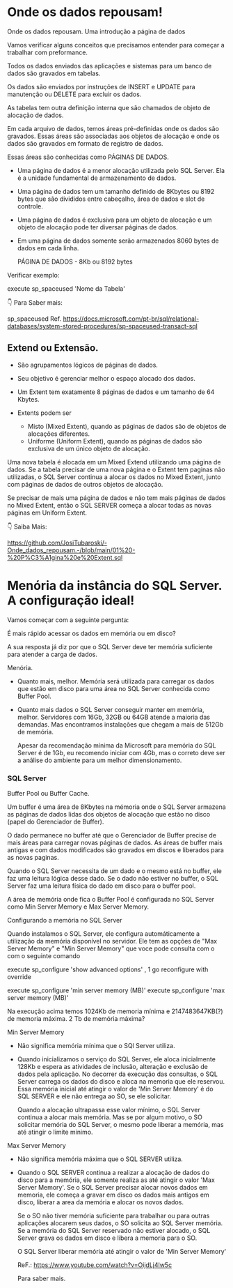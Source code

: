 # Onde os dados repousam!

Onde os dados repousam. Uma introdução a página de dados

Vamos verificar alguns conceitos que precisamos entender para começar a trabalhar com preformance.

Todos os dados enviados das aplicações e sistemas para um banco de dados são gravados em tabelas.

Os dados são enviados por instruções de INSERT e UPDATE para manutenção ou DELETE para excluir os dados.

As tabelas tem outra definição interna que são chamados de objeto de alocação de dados.

Em cada arquivo de dados, temos áreas pré-definidas onde os dados são gravados. Essas áreas são associadas aos objetos de alocação e onde os dados
são gravados em formato de registro de dados.

Essas áreas são conhecidas como PÁGINAS DE DADOS.

- Uma página de dados é a menor alocação utilizada pelo SQL Server.
  Ela é a unidade fundamental de armazenamento de dados.

- Uma página de dados tem um tamanho definido de 8Kbytes ou 8192 bytes que são divididos entre cabeçalho, área de dados e slot de controle.
- Uma página de dados é exclusiva para um objeto de alocação e um objeto de alocação pode ter diversar páginas de dados.
- Em uma página de dados somente serão armazenados 8060 bytes de dados em cada linha.

  PÁGINA DE DADOS - 8Kb ou 8192 bytes 

Verificar exemplo: 

execute sp_spaceused 'Nome da Tabela' 


👇 Para Saber mais:

sp_spaceused
Ref. https://docs.microsoft.com/pt-br/sql/relational-databases/system-stored-procedures/sp-spaceused-transact-sql

## Extend ou Extensão.

- São agrupamentos lógicos de páginas de dados.
- Seu objetivo é gerenciar melhor o espaço alocado dos dados.
- Um Extent tem exatamente 8 páginas de dados e um tamanho de 64 Kbytes.

- Extents podem ser
   - Misto (Mixed Extent), quando as páginas de dados são de objetos de alocações diferentes.
   - Uniforme (Uniform Extent), quando as páginas de dados são exclusiva de um único objeto de alocação.
 
Uma nova tabela é alocada em um Mixed Extend utilizando uma página de dados. Se a tabela precisar de uma nova
página e o Extent tem paginas não utilizadas, o SQL Server continua a alocar os dados no Mixed Extent, junto com
páginas de dados de outros objetos de alocação.

Se precisar de mais uma página de dados e não tem mais páginas de dados no Mixed Extent, então o SQL SERVER começa a 
alocar todas as novas páginas em Uniform Extent. 

👇 Saiba Mais:

https://github.com/JosiTubaroski/-Onde_dados_repousam.-/blob/main/01%20-%20P%C3%A1gina%20e%20Extent.sql

# Menória da instância do SQL Server. A configuração ideal!

Vamos começar com a seguinte pergunta:

É mais rápido acessar os dados em memória ou em disco?

A sua resposta já diz por que o SQL Server deve ter memória suficiente para atender a carga de dados.

Menória.

 - Quanto mais, melhor. Memória será utilizada para carregar os dados que estão em disco para uma área no SQL Server conhecida como Buffer Pool.

 - Quanto mais dados o SQL Server conseguir manter em memória, melhor. Servidores com 16Gb, 32GB ou 64GB atende a maioria das demandas. Mas encontramos
   instalações que chegam a mais de 512Gb de memória.

   Apesar da recomendação mínima da Microsoft para memória do SQL Server é de 1Gb, eu recomendo iniciar com 4Gb, mas o correto deve ser a anãlise do
   ambiente para um melhor dimensionamento.

### SQL Server

Buffer Pool ou Buffer Cache.

Um buffer é uma área de 8Kbytes na mémoria onde o SQL Server armazena as páginas de dados lidas dos objetos de alocação que estão no disco
(papel do Gerenciador de Buffer).

O dado permanece no buffer até que o Gerenciador de Buffer precise de mais áreas para carregar novas páginas de dados. As áreas de buffer
mais antigas e com dados modificados são gravados em discos e liberados para as novas paginas.

Quando o SQL Server necessita de um dado e o mesmo está no buffer, ele faz uma leitura lógica desse dado. Se o dado não estiver no buffer, o SQL Server
faz uma leitura física do dado em disco para o buffer pool.

A área de memória onde fica o Buffer Pool é configurada no SQL Server como Min Server Memory e Max Server Memory.

Configurando a memória no SQL Server

  Quando instalamos o SQL Server, ele configura automáticamente a utilização da memória disponível no servidor. Ele tem as opções de "Max Server Memory"
  e "Min Server Memory" que voce pode consulta com o com o seguinte comando

  execute sp_configure 'show advanced options' , 1
go
reconfigure with override 

execute sp_configure 'min server memory (MB)'
execute sp_configure 'max server memory (MB)'
   
Na execução acima temos 1024Kb de memoria mínima e 2147483647KB(?) de memoria máxima.
2 Tb de memória máxima?

Min Server Memory

- Não significa memória mínima que o SQl Server utiliza.

- Quando inicializamos o serviço do SQL Server, ele aloca inicialmente 128Kb e espera as atividades de inclusão, alteração e exclusão de dados pela
  aplicação. No decorrer da execução das consultas, o SQL Server carrega os dados do disco e aloca na memoria que ele reservou. Essa memória inicial
  até atingir o valor de 'Min Server Memory' é do SQL SERVER e ele não entrega ao SO, se ele solicitar.

  Quando a alocação ultrapassa esse valor mínimo, o SQL Server continua a alocar mais memória. Mas se por algum motivo, o SO solicitar memória
  do SQL Server, o mesmo pode liberar a memória, mas até atingir o limite minimo.

Max Server Memory

 - Não significa memória máxima que o SQL SERVER utiliza.
 - Quando o SQL SERVER continua a realizar a alocação de dados do disco para a memória, ele somente realiza as até atingir o valor 'Max Server Memory'.
   Se o SQL Server precisar alocar novos dados em memoria, ele começa a gravar em disco os dados mais antigos em disco, liberar a area da memória e alocar
   os novos dados.

   Se o SO não tiver memória suficiente para trabalhar ou para outras aplicações alocarem seus dados, o SO solicita ao SQL Server memória. Se a memória do SQL
   Server reservado não estiver alocado, o SQL Server grava os dados em disco e libera a memoria para o SO.

   O SQL Server liberar memória até atingir o valor de 'Min Server Memory'

   ReF.: https://www.youtube.com/watch?v=OijdLj4lw5c

   Para saber mais.


   
  

  
    

